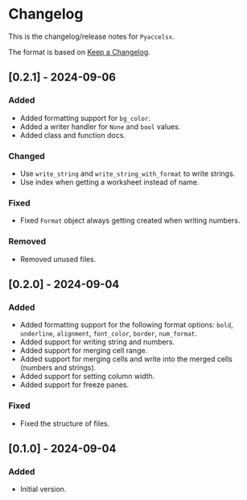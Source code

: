 # Changelog

This is the changelog/release notes for `Pyaccelsx`.

The format is based on [Keep a Changelog](https://keepachangelog.com/en/1.0.0/).

## [0.2.1] - 2024-09-06

### Added

- Added formatting support for `bg_color`.
- Added a writer handler for `None` and `bool` values.
- Added class and function docs.

### Changed

- Use `write_string` and `write_string_with_format` to write strings.
- Use index when getting a worksheet instead of name.

### Fixed

- Fixed `Format` object always getting created when writing numbers.

### Removed

- Removed unused files.

## [0.2.0] - 2024-09-04

### Added

- Added formatting support for the following format options: `bold`, `underline`, `alignment`, `font_color`, `border`, `num_format`.
- Added support for writing string and numbers.
- Added support for merging cell range.
- Added support for merging cells and write into the merged cells (numbers and strings).
- Added support for setting column width.
- Added support for freeze panes.

### Fixed

- Fixed the structure of files.

## [0.1.0] - 2024-09-04

### Added

- Initial version.
